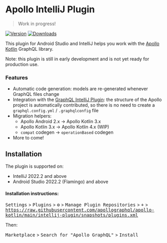 # Apollo IntelliJ Plugin

> Work in progress!

[![Version](https://img.shields.io/jetbrains/plugin/v/20645.svg)](https://plugins.jetbrains.com/plugin/20645)
[![Downloads](https://img.shields.io/jetbrains/plugin/d/20645.svg)](https://plugins.jetbrains.com/plugin/20645)

<!-- Plugin description -->

This plugin for Android Studio and IntelliJ helps you work with the
[Apollo Kotlin](https://github.com/apollographql/apollo-kotlin) GraphQL library.

Note: this plugin is still in early development and is not yet ready for production use.

### Features
- Automatic code generation: models are re-generated whenever GraphQL files change
- Integration with the [GraphQL IntelliJ Plugin](https://plugins.jetbrains.com/plugin/8097-js-graphql): the structure of the Apollo project is automatically contributed, so there is no need to create a `graphql.config.yml` / `.graphqlconfig` file
- Migration helpers:
  - Apollo Android 2.x → Apollo Kotlin 3.x
  - Apollo Kotlin 3.x → Apollo Kotlin 4.x (WIP)
  - `compat` codegen → `operationBased` codegen
- More to come!

<!-- Plugin description end -->

## Installation

The plugin is supported on:

* IntelliJ 2022.2 and above
* Android Studio 2022.2 (Flamingo) and above

#### Installation instructions:

<kbd>Settings</kbd> > <kbd>Plugins</kbd> > <kbd>⚙</kbd>️ > <kbd>Manage Plugin
Repositories</kbd> > <kbd>+</kbd> > <kbd>https://raw.githubusercontent.com/apollographql/apollo-kotlin/main/intellij-plugin/snapshots/plugins.xml</kbd>

Then:

<kbd>Marketplace</kbd> > <kbd>Search for "Apollo GraphQL"</kbd> > <kbd>Install</kbd>
